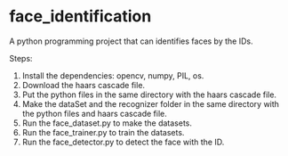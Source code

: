 # face_identification
A python programming project that can identifies faces by the IDs. 

Steps:
1. Install the dependencies: opencv, numpy, PIL, os.
2. Download the haars cascade file.
3. Put the python files in the same directory with the haars cascade file.
4. Make the dataSet and the recognizer folder in the same directory with the python files and haars cascade file.
5. Run the face_dataset.py to make the datasets.
6. Run the face_trainer.py to train the datasets.
7. Run the face_detector.py to detect the face with the ID.
